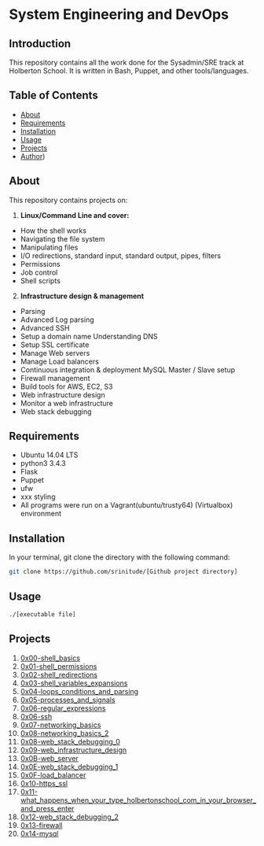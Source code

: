 # System Engineering and DevOps

## Introduction

This repository contains all the work done for the Sysadmin/SRE track at Holberton School. It is written in Bash, Puppet, and other tools/languages.

## Table of Contents

* [About](#about)
* [Requirements](#requirements)
* [Installation](#installation)
* [Usage](#usage)
* [Projects](#projects)
* [Author](#author))

## About

This repository contains projects on:

1. **Linux/Command Line and cover:**

* How the shell works
* Navigating the file system
* Manipulating files
* I/O redirections, standard input, standard output, pipes, filters
* Permissions
* Job control
* Shell scripts

2. **Infrastructure design & management**
* Parsing
* Advanced Log parsing
* Advanced SSH
* Setup a domain name Understanding DNS
* Setup SSL certificate
* Manage Web servers
* Manage Load balancers
* Continuous integration & deployment MySQL Master / Slave setup
* Firewall management
* Build tools for AWS, EC2, S3
* Web infrastructure design
* Monitor a web infrastructure
* Web stack debugging

## Requirements

* Ubuntu 14.04 LTS
* python3 3.4.3
* Flask
* Puppet
* ufw
* xxx styling
* All programs were run on a Vagrant(ubuntu/trusty64) (Virtualbox) environment

## Installation

In your terminal, git clone the directory with the following command:

```sh
git clone https://github.com/srinitude/[Github project directory]
```

## Usage

```sh
./[executable file]
```

## Projects

1. [0x00-shell_basics](./0x00-shell_basics)
1. [0x01-shell_permissions](./0x01-shell_permissions)
1. [0x02-shell_redirections](./0x02-shell_redirections)
1. [0x03-shell_variables_expansions](./0x03-shell_variables_expansions)
1. [0x04-loops_conditions_and_parsing](.0x04-loops_conditions_and_parsing)
1. [0x05-processes_and_signals](./0x05-processes_and_signals)
1. [0x06-regular_expressions](./0x06-regular_expressions)
1. [0x06-ssh](./0x06-ssh)
1. [0x07-networking_basics](./0x07-networking_basics)
1. [0x08-networking_basics_2](./0x08-networking_basics_2)
1. [0x08-web_stack_debugging_0](./0x08-web_stack_debugging_0)
1. [0x09-web_infrastructure_design](./0x09-web_infrastructure_design)
1. [0x0B-web_server](./0x0B-web_server)
1. [0x0E-web_stack_debugging_1](./0x0E-web_stack_debugging_1)
1. [0x0F-load_balancer](./0x0F-load_balancer)
1. [0x10-https_ssl](./0x10-https_ssl)
1. [0x11-what_happens_when_your_type_holbertonschool_com_in_your_browser_and_press_enter](./0x11-what_happens_when_your_type_holbertonschool_com_in_your_browser_and_press_enter)
1. [0x12-web_stack_debugging_2](./0x12-web_stack_debugging_2)
1. [0x13-firewall](./0x13-firewall)
1. [0x14-mysql](./0x14-mysql)
